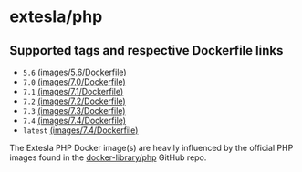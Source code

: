 extesla/php
===========

## Supported tags and respective Dockerfile links
- `5.6` [(images/5.6/Dockerfile)](https://github.com/extesla/docker-php/blob/master/images/5.6/Dockerfile)
- `7.0` [(images/7.0/Dockerfile)](https://github.com/extesla/docker-php/blob/master/images/7.0/Dockerfile)
- `7.1` [(images/7.1/Dockerfile)](https://github.com/extesla/docker-php/blob/master/images/7.1/Dockerfile)
- `7.2` [(images/7.2/Dockerfile)](https://github.com/extesla/docker-php/blob/master/images/7.2/Dockerfile)
- `7.3` [(images/7.3/Dockerfile)](https://github.com/extesla/docker-php/blob/master/images/7.3/Dockerfile)
- `7.4` [(images/7.4/Dockerfile)](https://github.com/extesla/docker-php/blob/master/images/7.4/Dockerfile)
- `latest` [(images/7.4/Dockerfile)](https://github.com/extesla/docker-php/blob/master/images/7.4/Dockerfile)

The Extesla PHP Docker image(s) are heavily influenced by the official PHP
images found in the [docker-library/php](https://github.com/docker-library/php)
GitHub repo.
